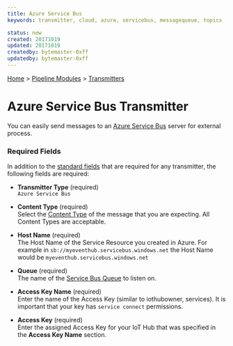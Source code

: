 ```yaml
---
title: Azure Service Bus
keywords: transmitter, cloud, azure, servicebus, messagequeue, topics

status: new
created: 20171019
updated: 20171019
createdby: bytemaster-0xff
updatedby: bytemaster-0xff
---
```

[Home](../../Index.md) > [Pipeline Modules](../Index.md) > [Transmitters](../Transmitter.md)

# Azure Service Bus Transmitter

You can easily send messages to an [Azure Service Bus](https://azure.microsoft.com/en-us/services/service-bus/) server for external process.

### Required Fields

In addition to the [standard fields](../../Topics/StandardFields.md) that are required for any transmitter, the following fields are required:

* **Transmitter Type** (required)  
`Azure Service Bus`

* **Content Type** (required)  
Select the [Content Type](../../Messaging/ContentTypes.md) of the message that you are expecting.  All Content Types are acceptable.


* **Host Name** (required)  
The Host Name of the Service Resource you created in Azure.  For example in
```sb://myeventhub.servicebus.windows.net``` the Host Name would be ```myeventhub.servicebus.windows.net```

* **Queue** (required)     
The name of the [Service Bus Queue](https://docs.microsoft.com/en-us/azure/service-bus-messaging/service-bus-queues-topics-subscriptions) to listen on.

* **Access Key Name** (required)   
Enter the name of the Access Key (similar to iothubowner, services).  It is important that your key has `service connect` permissions.

* **Access Key**  (required)    
Enter the assigned Access Key for your IoT Hub that was specified in the **Access Key Name** section.
